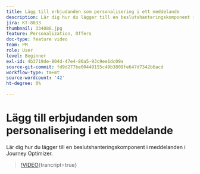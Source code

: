 ```yaml
---
title: Lägg till erbjudanden som personalisering i ett meddelande
description: Lär dig hur du lägger till en beslutshanteringskomponent i meddelanden i Journey Optimizer.
jira: KT-8033
thumbnail: 334088.jpg
feature: Personalization, Offers
doc-type: feature video
team: PM
role: User
level: Beginner
exl-id: 4b3719de-804d-47e4-80a5-93c9ee1dc09a
source-git-commit: fd9d277be00449155c49b3809fe647d7342b6acd
workflow-type: tm+mt
source-wordcount: '42'
ht-degree: 0%

---
```


# Lägg till erbjudanden som personalisering i ett meddelande

Lär dig hur du lägger till en beslutshanteringskomponent i meddelanden i Journey Optimizer.

>[!VIDEO](https://video.tv.adobe.com/v/334088?quality=12&learn=on){trancript=true}
